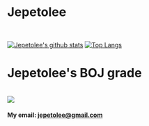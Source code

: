 # Jepetolee

<br>

[![Jepetolee's github stats](https://github-readme-stats.vercel.app/api?username=jepetolee)](https://github.com/jepetolee/jepetolee)
[![Top Langs](https://github-readme-stats.vercel.app/api/top-langs/?username=jepetolee)](https://github.com/anuraghazra/github-readme-stats)

# Jepetolee's BOJ grade 
<br> 

<img align='center' src="http://mazassumnida.wtf/api/v2/generate_badge?boj=leejeasok05">

<br>

#### My email: jepetolee@gmail.com
